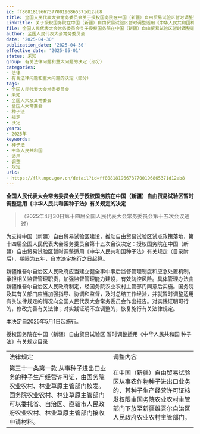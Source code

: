 ```yaml
---
id: ff808181966737700196865371d12ab8
title: 全国人民代表大会常务委员会关于授权国务院在中国（新疆）自由贸易试验区暂时调整适用《中华人民共和国种子法》有关规定的决定
LinkTitle: 关于授权国务院在中国（新疆）自由贸易试验区暂时调整适用《中华人民共和国种子法》有关规定的决定（2025）
file: 全国人民代表大会常务委员会关于授权国务院在中国（新疆）自由贸易试验区暂时调整适用《中华人民共和国种子法》有关规定的决定_20250430_ff808181966737700196865371d12ab8.docx
author: 全国人民代表大会常务委员会
date: '2025-04-30'
publication_date: '2025-04-30'
effective_date: '2025-05-01'
status: 未知
group: 有关法律问题和重大问题的决定（部分）
categories:
- 法律
- 有关法律问题和重大问题的决定（部分）
tags:
- 全国人民代表大会常务委员会
- 未知
- 全国人大及其常委会
- 全国人大常委会
- 种子法
- 规定
- 决定
years:
- 2025年
keywords:
- 种子法
- 中华人民共和国
- 适用
- 调整
- 规定
urls:
- https://flk.npc.gov.cn/detail?id=ff808181966737700196865371d12ab8
---
```


**全国人民代表大会常务委员会关于授权国务院在中国（新疆）自由贸易试验区暂时调整适用《中华人民共和国种子法》有关规定的决定**

> （2025年4月30日第十四届全国人民代表大会常务委员会第十五次会议通过）

为支持中国（新疆）自由贸易试验区建设，推动自由贸易试验区试点政策落地，第十四届全国人民代表大会常务委员会第十五次会议决定：授权国务院在中国（新疆）自由贸易试验区暂时调整适用《中华人民共和国种子法》有关规定（目录附后），期限为五年，自本决定施行之日起算。

新疆维吾尔自治区人民政府应当建立健全事中事后监督管理制度和应急处置机制，承担相关监督管理职责，加强监督管理能力建设，有效防控风险。具体管理办法由新疆维吾尔自治区人民政府制定，经国务院农业农村主管部门同意后实施。国务院及其有关部门应当加强指导、协调和监督，及时总结工作经验，并就暂时调整适用有关法律规定的情况向全国人民代表大会常务委员会作出报告。对实践证明可行的，修改完善有关法律；对实践证明不宜调整的，恢复施行有关法律规定。

本决定自2025年5月1日起施行。

授权国务院在中国（新疆）自由贸易试验区
暂时调整适用《中华人民共和国
种子法》有关规定目录

|  |  |
| --- | --- |
| 法律规定 | 调整内容 |
| 第三十一条第一款 从事种子进出口业务的种子生产经营许可证，由国务院农业农村、林业草原主管部门核发。国务院农业农村、林业草原主管部门可以委托省、自治区、直辖市人民政府农业农村、林业草原主管部门接收申请材料。 | 在中国（新疆）自由贸易试验区从事农作物种子进出口业务的，其种子生产经营许可证核发权限由国务院农业农村主管部门下放至新疆维吾尔自治区人民政府农业农村主管部门。 |
